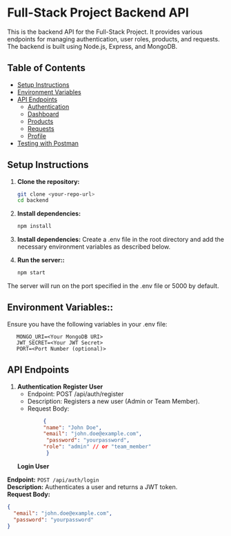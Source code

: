 # Full-Stack Project Backend API

This is the backend API for the Full-Stack Project. It provides various endpoints for managing authentication, user roles, products, and requests. The backend is built using Node.js, Express, and MongoDB.

## **Table of Contents**

- [Setup Instructions](#setup-instructions)
- [Environment Variables](#environment-variables)
- [API Endpoints](#api-endpoints)
  - [Authentication](#authentication)
  - [Dashboard](#dashboard)
  - [Products](#products)
  - [Requests](#requests)
  - [Profile](#profile)
- [Testing with Postman](#testing-with-postman)

## **Setup Instructions**

1. **Clone the repository:**

   ```bash
   git clone <your-repo-url>
   cd backend
   
2. **Install dependencies:**

   ```bash
   npm install
   
2. **Install dependencies:** Create a .env file in the root directory and add the necessary environment variables as described below.

3. **Run the server::**

   ```bash
   npm start
  The server will run on the port specified in the .env file or 5000 by default.

  ## **Environment Variables::**
  Ensure you have the following variables in your .env file:

       MONGO_URI=<Your MongoDB URI>
       JWT_SECRET=<Your JWT Secret>
       PORT=<Port Number (optional)>
       
  ## **API Endpoints**

   1. **Authentication**
     **Register User**
       - Endpoint: POST /api/auth/register
       - Description: Registers a new user (Admin or Team Member).
       - Request Body:
         ```json
              {
              "name": "John Doe",
              "email": "john.doe@example.com",
               "password": "yourpassword",
              "role": "admin" // or "team_member"
               }

      **Login User**

**Endpoint:** `POST /api/auth/login`  
**Description:** Authenticates a user and returns a JWT token.  
**Request Body:**

```json
{
  "email": "john.doe@example.com",
  "password": "yourpassword"
}

    

         
  
  
  
   
